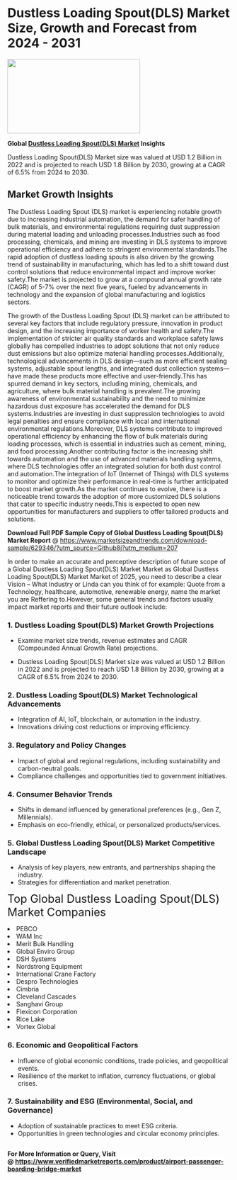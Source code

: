 <H1>Dustless Loading Spout(DLS) Market Size, Growth and Forecast from 2024 - 2031</H1><img class="aligncenter size-medium wp-image-584254" src="https://thirdeyenews.in/wp-content/uploads/2024/09/Global-Market-Research-300x168.jpeg" alt="" width="300" height="168" /><p><strong>Global&nbsp;<a href="https://www.marketsizeandtrends.com/download-sample/629346/?utm_source=Github8j?utm_medium=207">Dustless Loading Spout(DLS) Market</a> Insights</strong></p><p>Dustless Loading Spout(DLS) Market size was valued at USD 1.2 Billion in 2022 and is projected to reach USD 1.8 Billion by 2030, growing at a CAGR of 6.5% from 2024 to 2030.</p><p><h2>Market Growth Insights</h2> <p>The Dustless Loading Spout (DLS) market is experiencing notable growth due to increasing industrial automation, the demand for safer handling of bulk materials, and environmental regulations requiring dust suppression during material loading and unloading processes.Industries such as food processing, chemicals, and mining are investing in DLS systems to improve operational efficiency and adhere to stringent environmental standards.The rapid adoption of dustless loading spouts is also driven by the growing trend of sustainability in manufacturing, which has led to a shift toward dust control solutions that reduce environmental impact and improve worker safety.The market is projected to grow at a compound annual growth rate (CAGR) of 5-7% over the next five years, fueled by advancements in technology and the expansion of global manufacturing and logistics sectors.</p> <p>The growth of the Dustless Loading Spout (DLS) market can be attributed to several key factors that include regulatory pressure, innovation in product design, and the increasing importance of worker health and safety.The implementation of stricter air quality standards and workplace safety laws globally has compelled industries to adopt solutions that not only reduce dust emissions but also optimize material handling processes.Additionally, technological advancements in DLS design—such as more efficient sealing systems, adjustable spout lengths, and integrated dust collection systems—have made these products more effective and user-friendly.This has spurred demand in key sectors, including mining, chemicals, and agriculture, where bulk material handling is prevalent.The growing awareness of environmental sustainability and the need to minimize hazardous dust exposure has accelerated the demand for DLS systems.Industries are investing in dust suppression technologies to avoid legal penalties and ensure compliance with local and international environmental regulations.Moreover, DLS systems contribute to improved operational efficiency by enhancing the flow of bulk materials during loading processes, which is essential in industries such as cement, mining, and food processing.Another contributing factor is the increasing shift towards automation and the use of advanced materials handling systems, where DLS technologies offer an integrated solution for both dust control and automation.The integration of IoT (Internet of Things) with DLS systems to monitor and optimize their performance in real-time is further anticipated to boost market growth.As the market continues to evolve, there is a noticeable trend towards the adoption of more customized DLS solutions that cater to specific industry needs.This is expected to open new opportunities for manufacturers and suppliers to offer tailored products and solutions.<p><span class=""><strong>Download Full PDF Sample Copy of Global Dustless Loading Spout(DLS) Market Report</strong> @ <a href="https://www.marketsizeandtrends.com/download-sample/629346/?utm_source=Github8j?utm_medium=207" target="_blank">https://www.marketsizeandtrends.com/download-sample/629346/?utm_source=Github8j?utm_medium=207</a></span></p><p>In order to make an accurate and perceptive description of future scope of a Global&nbsp;Dustless Loading Spout(DLS) Market Market as Global&nbsp;Dustless Loading Spout(DLS) Market Market of 2025, you need to describe a clear Vision &ndash; What Industry or Linda can you think of for example: Quote from a Technology, healthcare, automotive, renewable energy, name the market you are Reffering to.However, some general trends and factors usually impact market reports and their future outlook include:</p><h3>1.&nbsp;<strong>Dustless Loading Spout(DLS) Market Growth Projections</strong></h3><ul><li>Examine market size trends, revenue estimates and CAGR (Compounded Annual Growth Rate) projections.</li><li><p>Dustless Loading Spout(DLS) Market size was valued at USD 1.2 Billion in 2022 and is projected to reach USD 1.8 Billion by 2030, growing at a CAGR of 6.5% from 2024 to 2030.</p></li></ul><h3>2.&nbsp;<strong>Dustless Loading Spout(DLS) Market Technological Advancements</strong></h3><ul><li>Integration of AI, IoT, blockchain, or automation in the industry.</li><li>Innovations driving cost reductions or improving efficiency.</li></ul><h3>3.&nbsp;<strong>Regulatory and Policy Changes</strong></h3><ul><li>Impact of global and regional regulations, including sustainability and carbon-neutral goals.</li><li>Compliance challenges and opportunities tied to government initiatives.</li></ul><h3>4.&nbsp;<strong>Consumer Behavior Trends</strong></h3><ul><li>Shifts in demand influenced by generational preferences (e.g., Gen Z, Millennials).</li><li>Emphasis on eco-friendly, ethical, or personalized products/services.</li></ul><h3>5.&nbsp;<strong>Global Dustless Loading Spout(DLS) Market Competitive Landscape</strong></h3><ul><li>Analysis of key players, new entrants, and partnerships shaping the industry.</li><li>Strategies for differentiation and market penetration.</li></ul><p data-pm-slice="1 1 []"><span style="color: inherit; font-family: inherit; font-size: 25px;">Top Global Dustless Loading Spout(DLS) Market Companies</span></p><div class="" data-test-id=""><p><li>PEBCO</li><li> WAM Inc</li><li> Merit Bulk Handling</li><li> Global Enviro Group</li><li> DSH Systems</li><li> Nordstrong Equipment</li><li> International Crane Factory</li><li> Despro Technologies</li><li> Cimbria</li><li> Cleveland Cascades</li><li> Sanghavi Group</li><li> Flexicon Corporation</li><li> Rice Lake</li><li> Vortex Global</li></p></div><h3>6.&nbsp;<strong>Economic and Geopolitical Factors</strong></h3><ul><li>Influence of global economic conditions, trade policies, and geopolitical events.</li><li>Resilience of the market to inflation, currency fluctuations, or global crises.</li></ul><h3>7.&nbsp;<strong>Sustainability and ESG (Environmental, Social, and Governance)</strong></h3><ul><li>Adoption of sustainable practices to meet ESG criteria.</li><li>Opportunities in green technologies and circular economy principles.</li></ul><h2><strong style="font-size: 14px;">For More Information or Query, Visit @&nbsp;</strong><a style="background-color: #ffffff; font-size: 14px;" href="https://www.marketsizeandtrends.com/report/dustless-loading-spout-dls-market/" target="_blank">https://www.verifiedmarketreports.com/product/airport-passenger-boarding-bridge-market</a></h2>